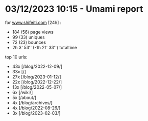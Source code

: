 # 03/12/2023 10:15 - Umami report
for www.shifeiti.com [24h] :

 - 184 (56) page views
 - 99 (33) uniques
 - 72 (23) bounces
 - 2h 3' 53'' (-1h 21' 33'') totaltime


top 10 urls:
 - 43x [/blog/2022-12-09/]
 - 33x [/]
 - 27x [/blog/2023-01-12/]
 - 22x [/blog/2022-12-22/]
 - 13x [/blog/2022-05-07/]
 - 6x [/wiki/]
 - 5x [/about/]
 - 4x [/blog/archives/]
 - 4x [/blog/2022-08-26/]
 - 3x [/blog/2023-02-03/]


